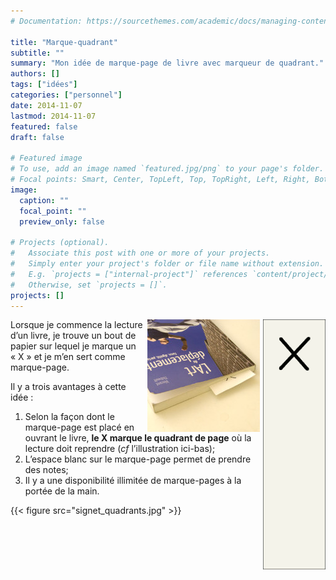 ```yaml
---
# Documentation: https://sourcethemes.com/academic/docs/managing-content/

title: "Marque-quadrant"
subtitle: ""
summary: "Mon idée de marque-page de livre avec marqueur de quadrant."
authors: []
tags: ["idées"]
categories: ["personnel"]
date: 2014-11-07
lastmod: 2014-11-07
featured: false
draft: false

# Featured image
# To use, add an image named `featured.jpg/png` to your page's folder.
# Focal points: Smart, Center, TopLeft, Top, TopRight, Left, Right, BottomLeft, Bottom, BottomRight.
image:
  caption: ""
  focal_point: ""
  preview_only: false

# Projects (optional).
#   Associate this post with one or more of your projects.
#   Simply enter your project's folder or file name without extension.
#   E.g. `projects = ["internal-project"]` references `content/project/deep-learning/index.md`.
#   Otherwise, set `projects = []`.
projects: []
---
```


<img src="signet_design.png" class="inline" style="float: right; padding-left: 5px;" />
<img src="signet_livre.jpg" class="inline" style="float: right; padding-left: 5px;" />

Lorsque je commence la lecture d’un livre, je trouve un bout de papier sur lequel je marque un «&nbsp;X&nbsp;» et je m’en sert comme marque-page.

Il y a trois avantages à cette idée&nbsp;:

1. Selon la façon dont le marque-page est placé en ouvrant le livre, **le X marque le quadrant de page** où la lecture doit reprendre (*cf*&nbsp;l’illustration ici-bas);
2. L’espace blanc sur le marque-page permet de prendre des notes;
3. Il y a une disponibilité illimitée de marque-pages à la portée de la main.

{{< figure src="signet_quadrants.jpg" >}}
